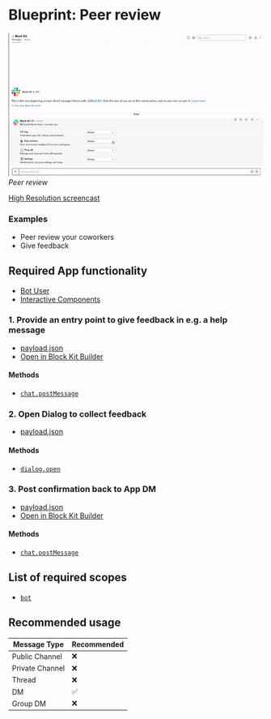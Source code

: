# Blueprint: Peer review

![](hr-review.gif)  
*Peer review*

[High Resolution screencast](hr-review.mp4)

### Examples

* Peer review your coworkers
* Give feedback

## Required App functionality

* [Bot User](https://api.slack.com/bot-users)
* [Interactive Components](https://api.slack.com/interactive-messages)

### 1. Provide an entry point to give feedback in e.g. a help message

* [payload.json](payload-help.json)
* [Open in Block Kit Builder](https://api.slack.com/tools/block-kit-builder?blocks=%5B%7B%22type%22%3A%22section%22%2C%22text%22%3A%7B%22type%22%3A%22mrkdwn%22%2C%22text%22%3A%22*Hi%20%3Cfakelink.toUser.com%7CDavid%3E!*%20Here%27s%20how%20I%20can%20help%20you%3A%22%7D%7D%2C%7B%22type%22%3A%22divider%22%7D%2C%7B%22type%22%3A%22section%22%2C%22text%22%3A%7B%22type%22%3A%22mrkdwn%22%2C%22text%22%3A%22%3Adollar%3A%20*Pay*%5CnView%20latest%20pay%20info%2C%20history%20and%20summary%22%7D%2C%22accessory%22%3A%7B%22type%22%3A%22static_select%22%2C%22placeholder%22%3A%7B%22type%22%3A%22plain_text%22%2C%22text%22%3A%22Choose%22%2C%22emoji%22%3Atrue%7D%2C%22options%22%3A%5B%7B%22text%22%3A%7B%22type%22%3A%22plain_text%22%2C%22text%22%3A%22Latest%20Pay%22%2C%22emoji%22%3Atrue%7D%2C%22value%22%3A%22pay%22%7D%2C%7B%22text%22%3A%7B%22type%22%3A%22plain_text%22%2C%22text%22%3A%22Summary%22%2C%22emoji%22%3Atrue%7D%2C%22value%22%3A%22value-1%22%7D%2C%7B%22text%22%3A%7B%22type%22%3A%22plain_text%22%2C%22text%22%3A%22Pay%20History%22%2C%22emoji%22%3Atrue%7D%2C%22value%22%3A%22value-1%22%7D%5D%7D%7D%2C%7B%22type%22%3A%22section%22%2C%22text%22%3A%7B%22type%22%3A%22mrkdwn%22%2C%22text%22%3A%22%3Aspeaking_head_in_silhouette%3A%20*Peer%20reviews*%5CnGive%20and%20receive%20feedback%20from%20your%20colleagues%22%7D%2C%22accessory%22%3A%7B%22type%22%3A%22static_select%22%2C%22placeholder%22%3A%7B%22type%22%3A%22plain_text%22%2C%22text%22%3A%22Choose%22%2C%22emoji%22%3Atrue%7D%2C%22options%22%3A%5B%7B%22text%22%3A%7B%22type%22%3A%22plain_text%22%2C%22text%22%3A%22Give%20feedback%22%2C%22emoji%22%3Atrue%7D%2C%22value%22%3A%22give_feedback%22%7D%2C%7B%22text%22%3A%7B%22type%22%3A%22plain_text%22%2C%22text%22%3A%22Request%20feedback%22%2C%22emoji%22%3Atrue%7D%2C%22value%22%3A%22value-1%22%7D%2C%7B%22text%22%3A%7B%22type%22%3A%22plain_text%22%2C%22text%22%3A%22Your%20reviews%22%2C%22emoji%22%3Atrue%7D%2C%22value%22%3A%22value-1%22%7D%5D%7D%7D%2C%7B%22type%22%3A%22section%22%2C%22text%22%3A%7B%22type%22%3A%22mrkdwn%22%2C%22text%22%3A%22%3Aclock1%3A%20*Time%20off*%5CnManage%20and%20view%20your%20time%20off%20requests%22%7D%2C%22accessory%22%3A%7B%22type%22%3A%22static_select%22%2C%22placeholder%22%3A%7B%22type%22%3A%22plain_text%22%2C%22text%22%3A%22Choose%22%2C%22emoji%22%3Atrue%7D%2C%22options%22%3A%5B%7B%22text%22%3A%7B%22type%22%3A%22plain_text%22%2C%22text%22%3A%22Request%20time%20off%22%2C%22emoji%22%3Atrue%7D%2C%22value%22%3A%22pay%22%7D%2C%7B%22text%22%3A%7B%22type%22%3A%22plain_text%22%2C%22text%22%3A%22See%20requests%22%2C%22emoji%22%3Atrue%7D%2C%22value%22%3A%22value-1%22%7D%2C%7B%22text%22%3A%7B%22type%22%3A%22plain_text%22%2C%22text%22%3A%22Your%20reviews%22%2C%22emoji%22%3Atrue%7D%2C%22value%22%3A%22value-1%22%7D%5D%7D%7D%2C%7B%22type%22%3A%22section%22%2C%22text%22%3A%7B%22type%22%3A%22mrkdwn%22%2C%22text%22%3A%22%3Agear%3A%20*Settings*%5CnNotifications%2C%20Account%20settings%20and%20more%22%7D%2C%22accessory%22%3A%7B%22type%22%3A%22static_select%22%2C%22placeholder%22%3A%7B%22type%22%3A%22plain_text%22%2C%22text%22%3A%22Choose%22%2C%22emoji%22%3Atrue%7D%2C%22options%22%3A%5B%7B%22text%22%3A%7B%22type%22%3A%22plain_text%22%2C%22text%22%3A%22Notifications%22%2C%22emoji%22%3Atrue%7D%2C%22value%22%3A%22value-0%22%7D%2C%7B%22text%22%3A%7B%22type%22%3A%22plain_text%22%2C%22text%22%3A%22Choice%202%22%2C%22emoji%22%3Atrue%7D%2C%22value%22%3A%22value-1%22%7D%5D%7D%7D%5D)

#### Methods

* [`chat.postMessage`](https://api.slack.com/methods/chat.postMessage)

### 2. Open Dialog to collect feedback

* [payload.json](payload-dialog.json)

#### Methods

* [`dialog.open`](https://api.slack.com/methods/dialog.open)

### 3. Post confirmation back to App DM

* [payload.json](payload-confirmation.json)
* [Open in Block Kit Builder](https://api.slack.com/tools/block-kit-builder?blocks=%5B%7B%22type%22%3A%22section%22%2C%22text%22%3A%7B%22type%22%3A%22mrkdwn%22%2C%22text%22%3A%22%3Amailbox_with_mail%3A%20*Your%20feedback%20has%20been%20sent%20to%20%3Cfakelink.toUser.com%7C%40John%3E%20and%20his%20manager%20%3Cfakelink.toUser.com%7C%40Ally%3E.*%22%7D%7D%2C%7B%22type%22%3A%22divider%22%7D%2C%7B%22type%22%3A%22section%22%2C%22text%22%3A%7B%22type%22%3A%22mrkdwn%22%2C%22text%22%3A%22%3E%3E%3E%20One%20of%20your%20most%20impactful%20moments%20were%20the%20insights%20you%20gleaned%20based%20on%20Project%20X.%20It%20showed%20the%20power%20of%20user%20testing%20in%20shaping%20a%20feature%20roadmap%20and%20increases%20the%20likelihood%20that%20we%20satisfy%20and%20delight%20our%20users.%20I%27d%20love%20to%20see%20you%20do%20more%20of%20this.%22%7D%2C%22accessory%22%3A%7B%22type%22%3A%22image%22%2C%22image_url%22%3A%22https%3A%2F%2Fstatic.thenounproject.com%2Fpng%2F347639-200.png%22%2C%22alt_text%22%3A%22palm%20tree%22%7D%7D%5D)

#### Methods

* [`chat.postMessage`](https://api.slack.com/methods/chat.postMessage)

## List of required scopes

* [`bot`](https://api.slack.com/scopes/bot)

## Recommended usage

| Message Type  | Recommended |
| ------------- | ------------- |
| Public Channel | :x: | 
| Private Channel | :x: | 
| Thread | :x: |
| DM | :white_check_mark: |
| Group DM | :x: |
